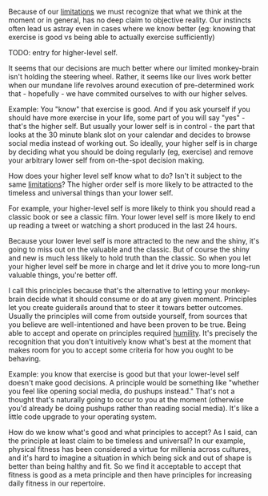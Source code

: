 Because of our [limitations](limitations.md) we must recognize that what we think at the moment or in general, has no deep claim to objective reality. Our instincts often lead us astray even in cases where we know better (eg: knowing that exercise is good vs being able to actually exercise sufficiently)


TODO: entry for higher-level self.

It seems that our decisions are much better where our limited monkey-brain isn't holding the steering wheel. Rather, it seems like our lives work better when our mundane life revolves around execution of pre-determined work that - hopefully - we have commited ourselves to with our higher selves.

Example: You "know" that exercise is good. And if you ask yourself if you should have more exercise in your life, some part of you will say "yes" - that's the higher self. But usually your lower self is in control - the part that looks at the 30 minute blank slot on your calendar and decides to browse social media instead of working out. So ideally, your higher self is in charge by deciding what you should be doing regularly (eg, exercise) and remove your arbitrary lower self from on-the-spot decision making.

How does your higher level self know what to do?  Isn't it subject to the same [limitations](limitations.md)? The higher order self is more likely to be attracted to the timeless and universal things than your lower self.

For example, your higher-level self is more likely to think you should read a classic book or see a classic film. Your lower level self is more likely to end up reading a tweet or watching a short produced in the last 24 hours.

Because your lower level self is more attracted to the new and the shiny, it's going to miss out on the valuable and the classic. But of course the shiny and new is much less likely to hold truth than the classic. So when you let your higher level self be more in charge and let it drive you to more long-run valuable things, you're better off.

I call this principles because that's the alternative to letting your monkey-brain decide what it should consume or do at any given moment. Principles let you create guiderails around that to steer it towars better outcomes. Usually the principles will come from outside yourself, from sources that you believe are well-intentioned and have been proven to be true. Being able to accept and operate on principles required [humility](humility.md). It's precisely the recognition that you don't intuitively know what's best at the moment that makes room for you to accept some criteria for how you ought to be behaving.

Example: you know that exercise is good but that your lower-level self doesn't make good decisions. A principle would be something like "whether you feel like opening social media, do pushups instead." That's not a thought that's naturally going to occur to you at the moment (otherwise you'd already be doing pushups rather than reading social media). It's like a little code upgrade to your operating system. 

How do we know what's good and what principles to accept? As I said, can the principle at least claim to be timeless and universal? In our example, physical fitness has been considered a virtue for millenia across cultures, and it's hard to imagine a situation in which being sick and out of shape is better than being halthy and fit. So we find it acceptable to accept that fitness is good as a meta principle and then have principles for increasing daily fitness in our repertoire.




